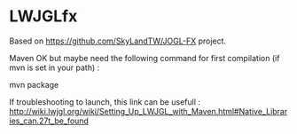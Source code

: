 # LWJGLfx

Based on https://github.com/SkyLandTW/JOGL-FX project.


Maven OK but maybe need the following command for first compilation (if mvn is set in your path) : 

mvn package


If troubleshooting to launch, this link can be usefull : http://wiki.lwjgl.org/wiki/Setting_Up_LWJGL_with_Maven.html#Native_Libraries_can.27t_be_found
